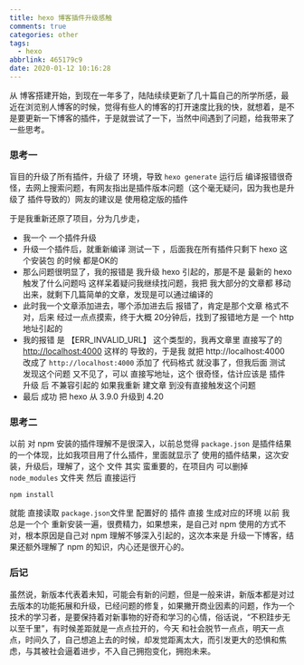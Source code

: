 ```yaml
---
title: hexo 博客插件升级感触
comments: true
categories: other
tags:
  - hexo
abbrlink: 465179c9
date: 2020-01-12 10:16:28
---
```


从 博客搭建开始，到现在一年多了，陆陆续续更新了几十篇自己的所学所感，最近在浏览别人博客的时候，觉得有些人的博客的打开速度比我的快，就想着，是不是要更新一下博客的插件，于是就尝试了一下，当然中间遇到了问题，给我带来了一些思考。
<!--more-->

### 思考一

盲目的升级了所有插件，升级了 环境，导致 `hexo generate` 运行后 编译报错很奇怪，去网上搜索问题，有网友指出是插件版本问题（这个毫无疑问，因为我也是升级了 插件导致的）网友的建议是 使用稳定版的插件

于是我重新还原了项目，分为几步走，

- 我一个 一个插件升级
- 升级一个插件后，就重新编译 测试一下 ，后面我在所有插件只剩下  hexo 这个安装包 的时候 都是OK的
- 那么问题很明显了，我的报错是 我升级 hexo 引起的，那是不是 最新的 hexo 触发了什么问题吗 这样呆着疑问我继续找问题，我把 我大部分的文章都 移动出来，就剩下几篇简单的文章，发现是可以通过编译的
- 此时我一个文章添加进去，哪个添加进去后 报错了，肯定是那个文章 格式不对，后来 经过一点点摸索，终于大概 20分钟后，找到了报错地方是 一个 http 地址引起的
- 我的报错 是 【ERR_INVALID_URL】 这个类型的，我再文章里 直接写了的  [http://localhost:4000](http://localhost:4000 ) 这样的 导致的，于是我 就把  http://localhost:4000  改成了  `http://localhost:4000`  添加了 代码格式 就没事了，但我后面 测试 发现这个问题 又不见了，可以 直接写地址，这个 很奇怪，估计应该是 插件 升级 后 不兼容引起的 如果我重新 建文章 到没有直接触发这个问题
- 最后 成功 把 hexo  从 3.9.0 升级到 4.20

### 思考二

以前 对 npm 安装的插件理解不是很深入，以前总觉得 `package.json` 是插件结果的一个体现，比如我项目用了什么插件，里面就显示了 使用的插件结果，这次安装，升级后，理解了，这个 文件 其实 蛮重要的，在项目内 可以删掉  `node_modules` 文件夹 然后 直接运行 

```shell
npm install
```

就能 直接读取 `package.json`文件里 配置好的 插件 直接 生成对应的环境  以前 我总是一个个 重新安装一遍，很费精力，如果想来，是自己对 npm 使用的方式不对，根本原因是自己对 npm 理解不够深入引起的，这次本来是 升级一下博客，结果还额外理解了 npm 的知识，内心还是很开心的。

### 后记

虽然说，新版本代表着未知，可能会有新的问题，但是一般来讲，新版本都是对过去版本的功能拓展和升级，已经问题的修复，如果撇开商业因素的问题，作为一个技术的学习者，是要保持着对新事物的好奇和学习的心情，俗话说，“不积跬步无以至千里”，有时候差距就是一点点拉开的，今天 和社会脱节一点点，明天一点点，时间久了，自己想追上去的时候，却发觉距离太大，而引发更大的恐惧和焦虑，与其被社会逼着进步，不入自己拥抱变化，拥抱未来。